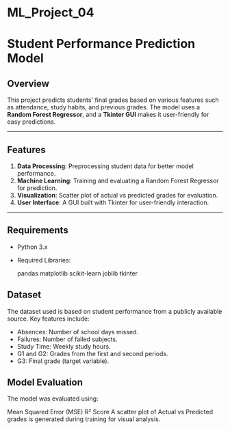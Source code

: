 # ML_Project_04

# **Student Performance Prediction Model**

## **Overview**
This project predicts students' final grades based on various features such as attendance, study habits, and previous grades. The model uses a **Random Forest Regressor**, and a **Tkinter GUI** makes it user-friendly for easy predictions.

---

## **Features**
1. **Data Processing**: Preprocessing student data for better model performance.
2. **Machine Learning**: Training and evaluating a Random Forest Regressor for prediction.
3. **Visualization**: Scatter plot of actual vs predicted grades for evaluation.
4. **User Interface**: A GUI built with Tkinter for user-friendly interaction.

---


## **Requirements**
- Python 3.x
- Required Libraries:
  
  pandas
  matplotlib
  scikit-learn
  joblib
  tkinter

## **Dataset**
The dataset used is based on student performance from a publicly available source. Key features include:

- Absences: Number of school days missed.
- Failures: Number of failed subjects.
- Study Time: Weekly study hours.
- G1 and G2: Grades from the first and second periods.
- G3: Final grade (target variable).

## **Model Evaluation**
The model was evaluated using:

Mean Squared Error (MSE)
R² Score
A scatter plot of Actual vs Predicted grades is generated during training for visual analysis.


